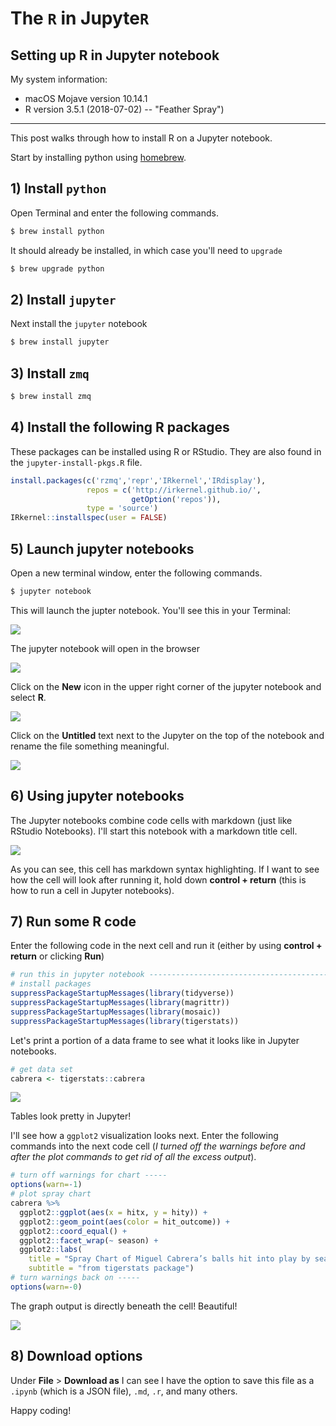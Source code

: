 The `R` in Jupyte`R`
==============

## Setting up R in Jupyter notebook 

My system information:

+ macOS Mojave version 10.14.1
+ R version 3.5.1 (2018-07-02) -- "Feather Spray")

***

This post walks through how to install R on a Jupyter notebook. 

Start by installing python using [homebrew](https://brew.sh/).

## 1) Install `python`

Open Terminal and enter the following commands. 

```bash
$ brew install python
```

It should already be installed, in which case you'll need to `upgrade` 

```bash
$ brew upgrade python
```

## 2) Install `jupyter` 

Next install the `jupyter` notebook

```bash
$ brew install jupyter
```

## 3) Install `zmq`

```bash
$ brew install zmq
```

## 4) Install the following R packages 

These packages can be installed using R or RStudio. They are also found in the `jupyter-install-pkgs.R` file. 

```r
install.packages(c('rzmq','repr','IRkernel','IRdisplay'),
                 repos = c('http://irkernel.github.io/', 
                           getOption('repos')), 
                 type = 'source')
IRkernel::installspec(user = FALSE)
```

## 5) Launch jupyter notebooks

Open a new terminal window, enter the following commands.

```bash
$ jupyter notebook
```

This will launch the jupter notebook. You'll see this in your Terminal:

![](1-start-jupyter-terminal.png)

The jupyter notebook will open in the browser

![](1.1-browser-jupyter.png)

Click on the **New** icon in the upper right corner of the jupyter notebook and select **R**. 

![](1.2-new-r-kernal.png)

Click on the **Untitled** text next to the Jupyter on the top of the notebook and rename the file something meaningful. 

![](2-rename-jupyter-notebook.png)

## 6) Using jupyter notebooks

The Jupyter notebooks combine code cells with markdown (just like RStudio Notebooks). I'll start this notebook with a markdown title cell.  

![](2.1-markdown-cell.png)

As you can see, this cell has markdown syntax highlighting. If I want to see how the cell will look after running it, hold down **control + return** (this is how to run a cell in Jupyter notebooks).

## 7) Run some R code

Enter the following code in the next cell and run it (either by using **control + return** or clicking **Run**)

```r
# run this in jupyter notebook --------------------------------------------
# install packages
suppressPackageStartupMessages(library(tidyverse))
suppressPackageStartupMessages(library(magrittr))
suppressPackageStartupMessages(library(mosaic))
suppressPackageStartupMessages(library(tigerstats))
```

Let's print a portion of a data frame to see what it looks like in Jupyter notebooks. 

```r
# get data set
cabrera <- tigerstats::cabrera
```

![](3.2-table-jupyter.png)

Tables look pretty in Jupyter! 

I'll see how a `ggplot2` visualization looks next.
Enter the following commands into the next code cell (*I turned off the warnings before and after the plot commands to get rid of all the excess output*).

```r
# turn off warnings for chart ----- 
options(warn=-1)
# plot spray chart
cabrera %>% 
  ggplot2::ggplot(aes(x = hitx, y = hity)) + 
  ggplot2::geom_point(aes(color = hit_outcome)) + 
  ggplot2::coord_equal() + 
  ggplot2::facet_wrap(~ season) +
  ggplot2::labs(
    title = "Spray Chart of Miguel Cabrera’s balls hit into play by season (2009-2012)",
    subtitle = "from tigerstats package")
# turn warnings back on -----
options(warn=-0)
```

The graph output is directly beneath the cell! Beautiful!

![](4-ggplot2-jupyter.png)

## 8) Download options

Under **File** > **Download as** I can see I have the option to save this file as a `.ipynb` (which is a JSON file), `.md`, `.r`, and many others. 

Happy coding!
